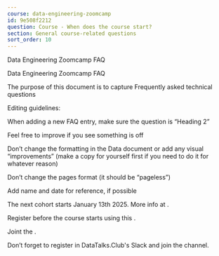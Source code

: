 ```yaml
---
course: data-engineering-zoomcamp
id: 9e508f2212
question: Course - When does the course start?
section: General course-related questions
sort_order: 10
---
```


Data Engineering Zoomcamp FAQ

Data Engineering Zoomcamp FAQ

The purpose of this document is to capture Frequently asked technical questions

Editing guidelines:

When adding a new FAQ entry, make sure the question is “Heading 2”

Feel free to improve if you see something is off

Don’t change the formatting in the Data document or add any visual “improvements” (make a copy for yourself first if you need to do it for whatever reason)

Don’t change the pages format (it should be “pageless”)

Add name and date for reference, if possible

The next cohort starts January 13th 2025. More info at .

Register before the course starts using this .

Joint the .

Don’t forget to register in DataTalks.Club's Slack and join the channel.


